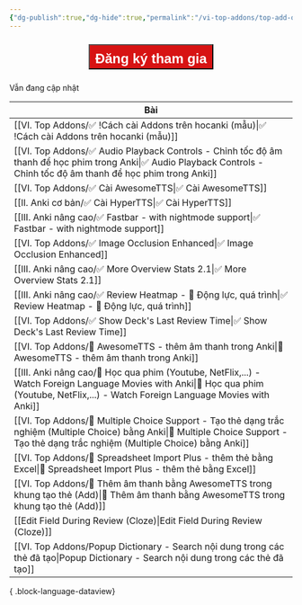```yaml
---
{"dg-publish":true,"dg-hide":true,"permalink":"/vi-top-addons/top-add-ons-khuyen-nghi/","hide":true,"dgPassFrontmatter":true}
---
```



<div style="display: flex; flex-direction: column; align-items: center; cursor: pointer;">
  <a href="https://hocanki.com/tham-gia-nhom-huong-dan-anki/" target="_blank">
    <button style="height:45px;font-size: 24px; padding: 10px; margin: 10px 0; background: #D71313; font-weight: 600; color: white;">Đăng ký tham gia</button>
  </a>
</div>


Vẫn đang cập nhật

| Bài                                                                                                                                                                                          |
| -------------------------------------------------------------------------------------------------------------------------------------------------------------------------------------------- |
| [[VI. Top Addons/✅ !Cách cài Addons trên hocanki (mẫu)\|✅ !Cách cài Addons trên hocanki (mẫu)]]                                                                                           |
| [[VI. Top Addons/✅ Audio Playback Controls - Chỉnh tốc độ âm thanh để học phim trong Anki\|✅ Audio Playback Controls - Chỉnh tốc độ âm thanh để học phim trong Anki]]                     |
| [[VI. Top Addons/✅ Cài AwesomeTTS\|✅ Cài AwesomeTTS]]                                                                                                                                     |
| [[II. Anki cơ bản/✅ Cài HyperTTS\|✅ Cài HyperTTS]]                                                                                                                                        |
| [[III. Anki nâng cao/✅ Fastbar - with nightmode support\|✅ Fastbar - with nightmode support]]                                                                                             |
| [[VI. Top Addons/✅ Image Occlusion Enhanced\|✅ Image Occlusion Enhanced]]                                                                                                                 |
| [[III. Anki nâng cao/✅ More Overview Stats 2.1\|✅ More Overview Stats 2.1]]                                                                                                               |
| [[III. Anki nâng cao/✅ Review Heatmap - 💪 Động lực, quá trình\|✅ Review Heatmap - 💪 Động lực, quá trình]]                                                                               |
| [[VI. Top Addons/✅ Show Deck's Last Review Time\|✅ Show Deck's Last Review Time]]                                                                                                         |
| [[VI. Top Addons/👑 AwesomeTTS - thêm âm thanh trong Anki\|👑 AwesomeTTS - thêm âm thanh trong Anki]]                                                                                     |
| [[III. Anki nâng cao/👑 Học qua phim (Youtube, NetFlix,...) - Watch Foreign Language Movies with Anki\|👑 Học qua phim (Youtube, NetFlix,...) - Watch Foreign Language Movies with Anki]] |
| [[VI. Top Addons/👑 Multiple Choice Support - Tạo thẻ dạng trắc nghiệm (Multiple Choice) bằng Anki\|👑 Multiple Choice Support - Tạo thẻ dạng trắc nghiệm (Multiple Choice) bằng Anki]]   |
| [[VI. Top Addons/👑 Spreadsheet Import Plus - thêm thẻ bằng Excel\|👑 Spreadsheet Import Plus - thêm thẻ bằng Excel]]                                                                     |
| [[VI. Top Addons/👑 Thêm âm thanh bằng AwesomeTTS trong khung tạo thẻ (Add)\|👑 Thêm âm thanh bằng AwesomeTTS trong khung tạo thẻ (Add)]]                                                 |
| [[Edit Field During Review (Cloze)\|Edit Field During Review (Cloze)]]                                                                                                                    |
| [[VI. Top Addons/Popup Dictionary - Search nội dung trong các thẻ đã tạo\|Popup Dictionary - Search nội dung trong các thẻ đã tạo]]                                                       |

{ .block-language-dataview}